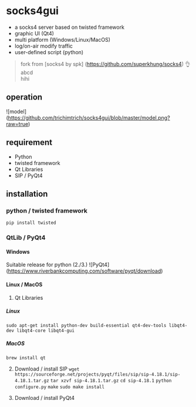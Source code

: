 # socks4gui
- a socks4 server based on twisted framework
- graphic UI (Qt4)
- multi platform (Windows/Linux/MacOS)
- log/on-air modify traffic
- user-defined script (python)
> fork from [socks4 by spk] (https://github.com/superkhung/socks4) :ok_hand:
abcd <br>
hihi
## operation
![model] (https://github.com/trichimtrich/socks4gui/blob/master/model.png?raw=true)

## requirement
- Python
- twisted framework
- Qt Libraries
- SIP / PyQt4

## installation
### python / twisted framework
`pip install twisted`

### QtLib / PyQt4
#### Windows
Suitable release for python (2./3.)
![PyQt4] (https://www.riverbankcomputing.com/software/pyqt/download)

#### Linux / MacOS
1. Qt Libraries
##### Linux
`sudo apt-get install python-dev build-essential qt4-dev-tools libqt4-dev libqt4-core libqt4-gui`
##### MacOS
`brew install qt`

2. Download / install SIP
`wget https://sourceforge.net/projects/pyqt/files/sip/sip-4.18.1/sip-4.18.1.tar.gz`
`tar xzvf sip-4.18.1.tar.gz`
`cd sip-4.18.1`
`python configure.py`
`make`
`sudo make install`

3. Download / install PyQt4
